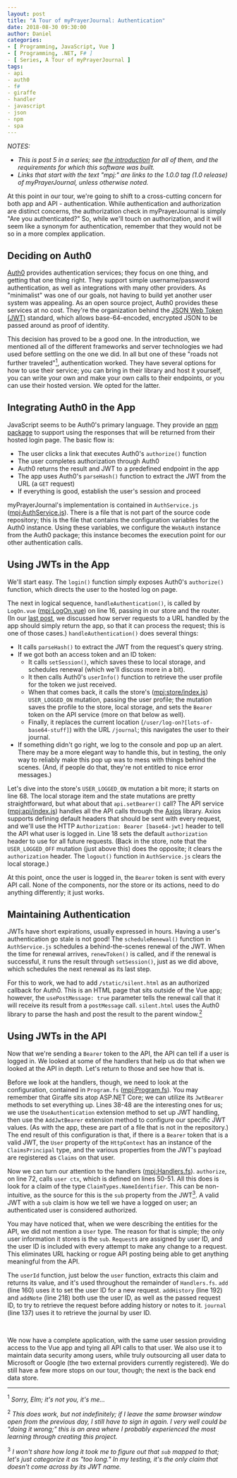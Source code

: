 ```yaml
---
layout: post
title: "A Tour of myPrayerJournal: Authentication"
date: 2018-08-30 09:30:00
author: Daniel
categories:
- [ Programming, JavaScript, Vue ]
- [ Programming, .NET, F# ]
- [ Series, A Tour of myPrayerJournal ]
tags:
- api
- auth0
- f#
- giraffe
- handler
- javascript
- json
- npm
- spa
---
```

_NOTES:_
- _This is post 5 in a series; see [the introduction][intro] for all of them, and the requirements for which this software was built._
- _Links that start with the text "mpj:" are links to the 1.0.0 tag (1.0 release) of myPrayerJournal, unless otherwise noted._

At this point in our tour, we're going to shift to a cross-cutting concern for both app and API - authentication. While authentication and authorization are distinct concerns, the authorization check in myPrayerJournal is simply "Are you authenticated?" So, while we'll touch on authorization, and it will seem like a synonym for authentication, remember that they would not be so in a more complex application.

## Deciding on Auth0

[Auth0][] provides authentication services; they focus on one thing, and getting that one thing right. They support simple username/password authentication, as well as integrations with many other providers. As "minimalist" was one of our goals, not having to build yet another user system was appealing. As an open source project, Auth0 provides these services at no cost. They're the organization behind the [JSON Web Token (JWT)][JWT] standard, which allows base-64-encoded, encrypted JSON to be passed around as proof of identity.

This decision has proved to be a good one. In the introduction, we mentioned all of the different frameworks and server technologies we had used before settling on the one we did. In all but one of these "roads not further traveled"<a href="#note-1"><sup>1</sup></a>, authentication worked. They have several options for how to use their service; you can bring in their library and host it yourself, you can write your own and make your own calls to their endpoints, or you can use their hosted version. We opted for the latter.

## Integrating Auth0 in the App

JavaScript seems to be Auth0's primary language. They provide an [npm package][npm] to support using the responses that will be returned from their hosted login page. The basic flow is:
- The user clicks a link that executes Auth0's `authorize()` function
- The user completes authorization through Auth0
- Auth0 returns the result and JWT to a predefined endpoint in the app
- The app uses Auth0's `parseHash()` function to extract the JWT from the URL (a `GET` request)
- If everything is good, establish the user's session and proceed

myPrayerJournal's implementation is contained in `AuthService.js` ([mpj:AuthService.js][AuthService.js]). There is a file that is not part of the source code repository; this is the file that contains the configuration variables for the Auth0 instance. Using these variables, we configure the `WebAuth` instance from the Auth0 package; this instance becomes the execution point for our other authentication calls.

## Using JWTs in the App

We'll start easy. The `login()` function simply exposes Auth0's `authorize()` function, which directs the user to the hosted log on page.

The next in logical sequence, `handleAuthentication()`, is called by `LogOn.vue` ([mpj:LogOn.vue][LogOn.vue]) on line 16, passing in our store and the router. (In our [last post][], we discussed how server requests to a URL handled by the app should simply return the app, so that it can process the request; this is one of those cases.) `handleAuthentication()` does several things:
- It calls `parseHash()` to extract the JWT from the request's query string.
- If we got both an access token and an ID token:
    - It calls `setSession()`, which saves these to local storage, and schedules renewal (which we'll discuss more in a bit).
    - It then calls Auth0's `userInfo()` function to retrieve the user profile for the token we just received.
    - When that comes back, it calls the store's ([mpj:store/index.js][store]) `USER_LOGGED_ON` mutation, passing the user profile; the mutation saves the profile to the store, local storage, and sets the `Bearer` token on the API service (more on that below as well).
    - Finally, it replaces the current location (`/user/log-on?[lots-of-base64-stuff]`) with the URL `/journal`; this navigates the user to their journal.
- If something didn't go right, we log to the console and pop up an alert. There may be a more elegant way to handle this, but in testing, the only way to reliably make this pop up was to mess with things behind the scenes. (And, if people do that, they're not entitled to nice error messages.)

Let's dive into the store's `USER_LOGGED_ON` mutation a bit more; it starts on line 68. The local storage item and the state mutations are pretty straightforward, but what about that `api.setBearer()` call? The API service ([mpj:api/index.js][api]) handles all the API calls through the [Axios][] library. Axios supports defining default headers that should be sent with every request, and we'll use the HTTP `Authorization: Bearer [base64-jwt]` header to tell the API what user is logged in. Line 18 sets the default `authorization` header to use for all future requests. (Back in the store, note that the `USER_LOGGED_OFF` mutation (just above this) does the opposite; it clears the `authorization` header. The `logout()` function in `AuthService.js` clears the local storage.)

At this point, once the user is logged in, the `Bearer` token is sent with every API call. None of the components, nor the store or its actions, need to do anything differently; it just works.

## Maintaining Authentication

JWTs have short expirations, usually expressed in hours. Having a user's authentication go stale is not good! The `scheduleRenewal()` function in `AuthService.js` schedules a behind-the-scenes renewal of the JWT. When the time for renewal arrives, `renewToken()` is called, and if the renewal is successful, it runs the result through `setSession()`, just as we did above, which schedules the next renewal as its last step.

For this to work, we had to add `/static/silent.html` as an authorized callback for Auth0. This is an HTML page that sits outside of the Vue app; however, the `usePostMessage: true` parameter tells the renewal call that it will receive its result from a `postMessage` call. `silent.html` uses the Auth0 library to parse the hash and post the result to the parent window.<a href="#note-2"><sup>2</sup></a>

## Using JWTs in the API

Now that we're sending a `Bearer` token to the API, the API can tell if a user is logged in. We looked at some of the handlers that help us do that when we looked at the API in depth. Let's return to those and see how that is.

Before we look at the handlers, though, we need to look at the configuration, contained in `Program.fs` ([mpj:Program.fs][Program.fs]). You may remember that Giraffe sits atop ASP.NET Core; we can utilize its `JwtBearer` methods to set everything up. Lines 38-48 are the interesting ones for us; we use the `UseAuthentication` extension method to set up JWT handling, then use the `AddJwtBearer` extension method to configure our specific JWT values. (As with the app, these are part of a file that is not in the repository.) The end result of this configuration is that, if there is a `Bearer` token that is a valid JWT, the `User` property of the `HttpContext` has an instance of the `ClaimsPrincipal` type, and the various properties from the JWT's payload are registered as `Claims` on that user.

Now we can turn our attention to the handlers ([mpj:Handlers.fs][Handlers.fs]). `authorize`, on line 72, calls `user ctx`, which is defined on lines 50-51. All this does is look for a claim of the type `ClaimTypes.NameIdentifier`. This can be non-intuitive, as the source for this is the `sub` property from the JWT<a href="#note-3"><sup>3</sup></a>. A valid JWT with a `sub` claim is how we tell we have a logged on user; an authenticated user is considered authorized.

You may have noticed that, when we were describing the entities for the API, we did not mention a `User` type. The reason for that is simple; the only user information it stores is the `sub`. `Request`s are assigned by user ID, and the user ID is included with every attempt to make any change to a request. This eliminates URL hacking or rogue API posting being able to get anything meaningful from the API.

The `userId` function, just below the `user` function, extracts this claim and returns its value, and it's used throughout the remainder of `Handlers.fs`. `add` (line 160) uses it to set the user ID for a new request. `addHistory` (line 192) and `addNote` (line 218) both use the user ID, as well as the passed request ID, to try to retrieve the request before adding history or notes to it. `journal` (line 137) uses it to retrieve the journal by user ID.

<p>&nbsp;</p>

We now have a complete application, with the same user session providing access to the Vue app and tying all API calls to that user. We also use it to maintain data security among users, while truly outsourcing all user data to Microsoft or Google (the two external providers currently registered). We do still have a few more stops on our tour, though; the next is the back end data store.

---

<a name="note-1"><sup>1</sup></a> _Sorry, Elm; it's not you, it's me..._

<a name="note-2"><sup>2</sup></a> _This does work, but not indefinitely; if I leave the same browser window open from the previous day, I still have to sign in again. I very well could be "doing it wrong;" this is an area where I probably experienced the most learning through creating this project._

<a name="note-3"><sup>3</sup></a> _I won't share how long it took me to figure out that `sub` mapped to that; let's just categorize it as "too long." In my testing, it's the only claim that doesn't come across by its JWT name._


[intro]: /2018/a-tour-of-myprayerjournal/introduction.html "A Tour of myPrayerJournal: Introduction | The Bit Badger Blog"
[Auth0]: https://auth0.com
[JWT]: https://jwt.io
[npm]: https://www.npmjs.com/package/auth0-js
[AuthService.js]: https://github.com/bit-badger/myPrayerJournal/blob/1.0.0/src/app/src/auth/AuthService.js "app/src/auth/AuthService.js | myPrayerJournal | GitHub"
[LogOn.vue]: https://github.com/bit-badger/myPrayerJournal/blob/1.0.0/src/app/src/components/user/LogOn.vue "app/src/components/user/LogOn.vue | myPrayerJournal | GitHub"
[last post]: /2018/a-tour-of-myprayerjournal/the-api.html "A Tour of myPrayerJournal: The API | The Bit Badger Blog"
[store]: https://github.com/bit-badger/myPrayerJournal/blob/1.0.0/src/app/src/store/index.js "app/src/store/index.js | myPrayerJournal | GitHub"
[api]: https://github.com/bit-badger/myPrayerJournal/blob/1.0.0/src/app/src/api/index.js "app/src/api/index.js | myPrayerJournal | GitHub"
[Axios]: https://www.npmjs.com/package/axios
[Program.fs]: https://github.com/bit-badger/myPrayerJournal/blob/1.0.0/src/api/MyPrayerJournal.Api/Program.fs "api/Program.fs | myPrayerJournal | GitHub"
[Handlers.fs]: https://github.com/bit-badger/myPrayerJournal/blob/1.0.0/src/api/MyPrayerJournal.Api/Handlers.fs "api/Handlers.fs | myPrayerJournal | GitHub"
